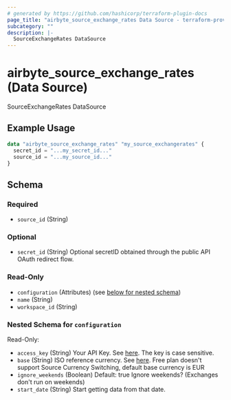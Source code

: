```yaml
---
# generated by https://github.com/hashicorp/terraform-plugin-docs
page_title: "airbyte_source_exchange_rates Data Source - terraform-provider-airbyte"
subcategory: ""
description: |-
  SourceExchangeRates DataSource
---
```


# airbyte_source_exchange_rates (Data Source)

SourceExchangeRates DataSource

## Example Usage

```terraform
data "airbyte_source_exchange_rates" "my_source_exchangerates" {
  secret_id = "...my_secret_id..."
  source_id = "...my_source_id..."
}
```

<!-- schema generated by tfplugindocs -->
## Schema

### Required

- `source_id` (String)

### Optional

- `secret_id` (String) Optional secretID obtained through the public API OAuth redirect flow.

### Read-Only

- `configuration` (Attributes) (see [below for nested schema](#nestedatt--configuration))
- `name` (String)
- `workspace_id` (String)

<a id="nestedatt--configuration"></a>
### Nested Schema for `configuration`

Read-Only:

- `access_key` (String) Your API Key. See <a href="https://apilayer.com/marketplace/exchangerates_data-api">here</a>. The key is case sensitive.
- `base` (String) ISO reference currency. See <a href="https://www.ecb.europa.eu/stats/policy_and_exchange_rates/euro_reference_exchange_rates/html/index.en.html">here</a>. Free plan doesn't support Source Currency Switching, default base currency is EUR
- `ignore_weekends` (Boolean) Default: true
Ignore weekends? (Exchanges don't run on weekends)
- `start_date` (String) Start getting data from that date.



